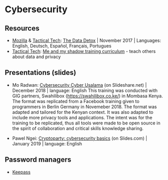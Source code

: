 # Cybersecurity

## Resources
- [Mozilla](https://blog.mozilla.org/internetcitizen/2017/11/08/data-detox/) & [Tactical Tech](https://tacticaltech.org/themes/privacy/): [The Data Detox](https://datadetox.myshadow.org/en/home) | November 2017 | Languages: English, Deutsch, Español, Français, Portugues
- [Tactical Tech](https://tacticaltech.org/themes/privacy/): [Me and my shadow training curriculum](https://myshadow.org/train) - teach others about data and privacy


## Presentations (slides)
- Mo Radwan: [Cybersecurity Cyber Usalama](https://www.slideshare.net/MuhammadRadwan10/cybersecurity-cyber-usalama) (on Slideshare.net) | December 2018 | language: English
This training was conducted with GIG partners, Swahilibox (https://swahilibox.co.ke/) in Mombasa Kenya. The format was replicated from a Facebook training given to programmers in Berlin Germany in Novemeber 2018.  The format was adapted and tailored for the Kenyan context.  It was also adapted to include more privacy tools and applications.  The intent was for the training to be replicated, thus all tools were made to be open source in the spirit of collaboration and critical skills knowledge sharing.

- Pawel Ngei: [Cryptoparty: cybersecurity basics](https://slides.com/pawelngei/cryptoparty19#/) (on Slides.com) | January 2019 | language: English


## Password managers
- [Keepass](https://keepass.info/)
